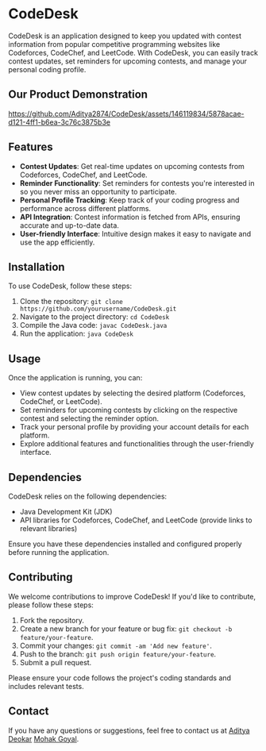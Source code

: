 # CodeDesk

CodeDesk is an application designed to keep you updated with contest information from popular competitive programming websites like Codeforces, CodeChef, and LeetCode. With CodeDesk, you can easily track contest updates, set reminders for upcoming contests, and manage your personal coding profile.

## Our Product Demonstration
https://github.com/Aditya2874/CodeDesk/assets/146119834/5878acae-d121-4ff1-b6ea-3c76c3875b3e
## Features

- **Contest Updates**: Get real-time updates on upcoming contests from Codeforces, CodeChef, and LeetCode.
- **Reminder Functionality**: Set reminders for contests you're interested in so you never miss an opportunity to participate.
- **Personal Profile Tracking**: Keep track of your coding progress and performance across different platforms.
- **API Integration**: Contest information is fetched from APIs, ensuring accurate and up-to-date data.
- **User-friendly Interface**: Intuitive design makes it easy to navigate and use the app efficiently.

## Installation

To use CodeDesk, follow these steps:

1. Clone the repository: `git clone https://github.com/yourusername/CodeDesk.git`
2. Navigate to the project directory: `cd CodeDesk`
3. Compile the Java code: `javac CodeDesk.java`
4. Run the application: `java CodeDesk`

## Usage

Once the application is running, you can:

- View contest updates by selecting the desired platform (Codeforces, CodeChef, or LeetCode).
- Set reminders for upcoming contests by clicking on the respective contest and selecting the reminder option.
- Track your personal profile by providing your account details for each platform.
- Explore additional features and functionalities through the user-friendly interface.

## Dependencies

CodeDesk relies on the following dependencies:

- Java Development Kit (JDK)
- API libraries for Codeforces, CodeChef, and LeetCode (provide links to relevant libraries)

Ensure you have these dependencies installed and configured properly before running the application.

## Contributing

We welcome contributions to improve CodeDesk! If you'd like to contribute, please follow these steps:

1. Fork the repository.
2. Create a new branch for your feature or bug fix: `git checkout -b feature/your-feature`.
3. Commit your changes: `git commit -am 'Add new feature'`.
4. Push to the branch: `git push origin feature/your-feature`.
5. Submit a pull request.

Please ensure your code follows the project's coding standards and includes relevant tests.

## Contact

If you have any questions or suggestions, feel free to contact us at [Aditya Deokar](adityadeokar123@gmail.com) [Mohak Goyal](manmps17@gmail.com).
